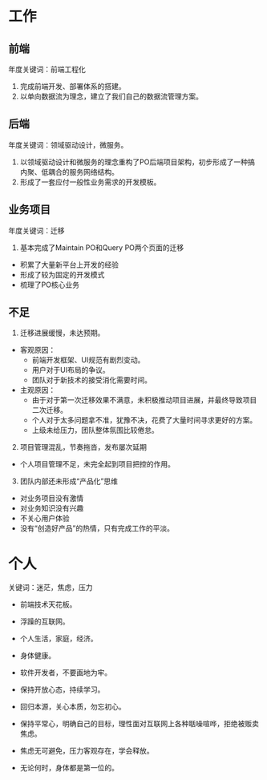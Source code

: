 # 工作

## 前端

年度关键词：前端工程化

1. 完成前端开发、部署体系的搭建。
2. 以单向数据流为理念，建立了我们自己的数据流管理方案。

## 后端

年度关键词：领域驱动设计，微服务。

1. 以领域驱动设计和微服务的理念重构了PO后端项目架构，初步形成了一种搞内聚、低耦合的服务网络结构。
2. 形成了一套应付一般性业务需求的开发模板。

## 业务项目

年度关键词：迁移

1. 基本完成了Maintain PO和Query PO两个页面的迁移
* 积累了大量新平台上开发的经验
* 形成了较为固定的开发模式
* 梳理了PO核心业务

## 不足

1. 迁移进展缓慢，未达预期。
* 客观原因：
  * 前端开发框架、UI规范有剧烈变动。
  * 用户对于UI布局的争议。
  * 团队对于新技术的接受消化需要时间。
* 主观原因：
  * 由于对于第一次迁移效果不满意，未积极推动项目进展，并最终导致项目二次迁移。
  * 个人对于太多问题拿不准，犹豫不决，花费了大量时间寻求更好的方案。
  * 上级未给压力，团队整体氛围比较倦怠。

2. 项目管理混乱，节奏拖沓，发布屡次延期
* 个人项目管理不足，未完全起到项目把控的作用。

3. 团队内部还未形成“产品化”思维
* 对业务项目没有激情
* 对业务知识没有兴趣
* 不关心用户体验
* 没有“创造好产品”的热情，只有完成工作的平淡。

# 个人

关键词：迷茫，焦虑，压力

* 前端技术天花板。
* 浮躁的互联网。
* 个人生活，家庭，经济。
* 身体健康。

* 软件开发者，不要画地为牢。
* 保持开放心态，持续学习。
* 回归本源，关心本质，勿忘初心。
* 保持平常心，明确自己的目标，理性面对互联网上各种聒噪喧哗，拒绝被贩卖焦虑。
* 焦虑无可避免，压力客观存在，学会释放。
* 无论何时，身体都是第一位的。